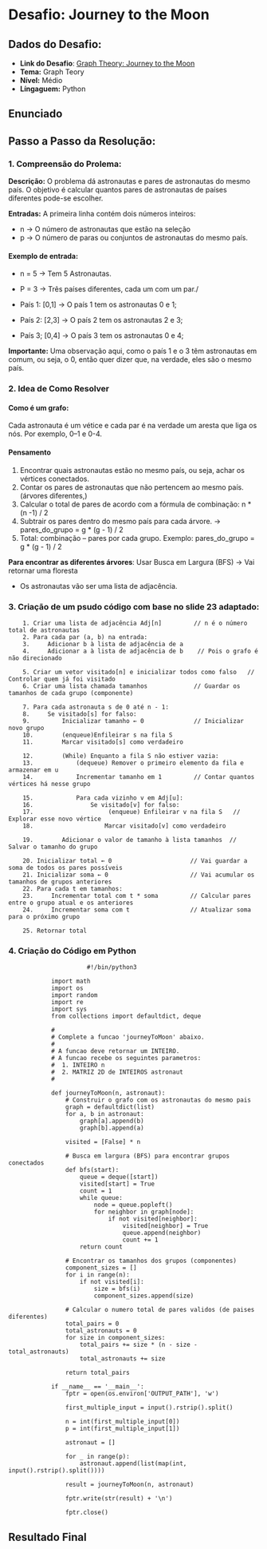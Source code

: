 # Desafio: Journey to the Moon

## Dados do Desafio:

- **Link do Desafio**: [Graph Theory: Journey to the Moon](https://www.hackerrank.com/challenges/journey-to-the-moon/problem)
- **Tema:** Graph Teory
- **Nível:** Médio
- **Língaguem:** Python



## Enunciado


## Passo a Passo da Resolução:


### 1. Compreensão do Prolema:




**Descrição:** O problema dá astronautas e pares de astronautas do mesmo país. O objetivo é calcular quantos pares de astronautas de países diferentes pode-se escolher.

**Entradas:** 
A primeira linha contém dois números inteiros:

  - n → O número de astronautas que  estão na seleção
  - p → O número de paras ou conjuntos de astronautas do mesmo país.

#### Exemplo de entrada: 

- n = 5 → Tem 5 Astronautas.

- P = 3 → Três países diferentes, cada um com um par./

- País 1: [0,1] → O país 1 tem os astronautas 0 e 1;

- País 2: [2,3] → O país 2 tem os astronautas  2 e 3;

- País 3; [0,4] → O país 3 tem os astronautas 0 e 4; 

**Importante:** Uma observação aqui, como o país 1 e o 3 têm astronautas em comum, ou seja, o 0, então quer dizer que, na verdade, eles são o mesmo país.

### 2. Idea de Como Resolver

#### Como é um grafo:

Cada astronauta é um vétice e cada par é na verdade um aresta que liga os nós. Por exemplo, 0–1 e 0-4.

#### Pensamento

1. Encontrar quais astronautas estão no mesmo país, ou seja, achar os vértices conectados.
2. Contar os pares de astronautas que não pertencem ao mesmo país. (árvores diferentes,)
3. Calcular o total de pares de acordo com a fórmula de combinação: n * (n -1) / 2
4. Subtrair os pares dentro do mesmo país para cada árvore. → pares_do_grupo = g * (g - 1) / 2
5. Total: combinação – pares por cada grupo. Exemplo: pares_do_grupo = g * (g - 1) / 2

**Para encontrar as diferentes árvores**: Usar Busca em Largura (BFS) -> Vai retornar uma floresta

- Os astronautas vão ser uma lista de adjacência.


### 3. Criação de um psudo código com base no slide 23 adaptado:
        
        1. Criar uma lista de adjacência Adj[n]         // n é o número total de astronautas
        2. Para cada par (a, b) na entrada:
        3.     Adicionar b à lista de adjacência de a   
        4.     Adicionar a à lista de adjacência de b    // Pois o grafo é não direcionado
        
        5. Criar um vetor visitado[n] e inicializar todos como falso   // Controlar quem já foi visitado
        6. Criar uma lista chamada tamanhos             // Guardar os tamanhos de cada grupo (componente)
        
        7. Para cada astronauta s de 0 até n - 1:
        8.     Se visitado[s] for falso:                
        9.         Inicializar tamanho ← 0              // Inicializar  novo grupo
        10.        (enqueue)Enfileirar s na fila S               
        11.        Marcar visitado[s] como verdadeiro  
        
        12.        (While) Enquanto a fila S não estiver vazia: 
        13.            (dequeue) Remover o primeiro elemento da fila e armazenar em u
        14.            Incrementar tamanho em 1         // Contar quantos vértices há nesse grupo
        
        15.            Para cada vizinho v em Adj[u]:   
        16.                Se visitado[v] for falso:
        17.                     (enqueue) Enfileirar v na fila S   // Explorar esse novo vértice
        18.                    Marcar visitado[v] como verdadeiro
        
        19.        Adicionar o valor de tamanho à lista tamanhos  // Salvar o tamanho do grupo
        
        20. Inicializar total ← 0                      // Vai guardar a soma de todos os pares possíveis
        21. Inicializar soma ← 0                       // Vai acumular os tamanhos de grupos anteriores
        22. Para cada t em tamanhos:
        23.     Incrementar total com t * soma         // Calcular pares entre o grupo atual e os anteriores
        24.     Incrementar soma com t                 // Atualizar soma para o próximo grupo
        
        25. Retornar total                            

### 4. Criação do Código em Python
                
                          #!/bin/python3
                
                import math
                import os
                import random
                import re
                import sys
                from collections import defaultdict, deque
                
                #
                # Complete a funcao 'journeyToMoon' abaixo.
                #
                # A funcao deve retornar um INTEIRO.
                # A funcao recebe os seguintes parametros:
                #  1. INTEIRO n
                #  2. MATRIZ 2D de INTEIROS astronaut
                #
                
                def journeyToMoon(n, astronaut):
                    # Construir o grafo com os astronautas do mesmo pais
                    graph = defaultdict(list)
                    for a, b in astronaut:
                        graph[a].append(b)
                        graph[b].append(a)
                
                    visited = [False] * n
                
                    # Busca em largura (BFS) para encontrar grupos conectados
                    def bfs(start):
                        queue = deque([start])
                        visited[start] = True
                        count = 1
                        while queue:
                            node = queue.popleft()
                            for neighbor in graph[node]:
                                if not visited[neighbor]:
                                    visited[neighbor] = True
                                    queue.append(neighbor)
                                    count += 1
                        return count
                
                    # Encontrar os tamanhos dos grupos (componentes)
                    component_sizes = []
                    for i in range(n):
                        if not visited[i]:
                            size = bfs(i)
                            component_sizes.append(size)
                
                    # Calcular o numero total de pares validos (de paises diferentes)
                    total_pairs = 0
                    total_astronauts = 0
                    for size in component_sizes:
                        total_pairs += size * (n - size - total_astronauts)
                        total_astronauts += size
                
                    return total_pairs
                
                if __name__ == '__main__':
                    fptr = open(os.environ['OUTPUT_PATH'], 'w')
                
                    first_multiple_input = input().rstrip().split()
                
                    n = int(first_multiple_input[0])
                    p = int(first_multiple_input[1])
                
                    astronaut = []
                
                    for _ in range(p):
                        astronaut.append(list(map(int, input().rstrip().split())))
                
                    result = journeyToMoon(n, astronaut)
                
                    fptr.write(str(result) + '\n')
                
                    fptr.close()


## Resultado Final
